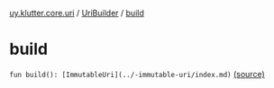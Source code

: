 [uy.klutter.core.uri](../index.md) / [UriBuilder](index.md) / [build](.)


# build
`fun build(): [ImmutableUri](../-immutable-uri/index.md)` [(source)](https://github.com/kohesive/klutter/blob/master/core-jdk6/src/main/kotlin/uy/klutter/core/uri/UriBuilder.kt#L268)


